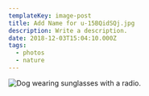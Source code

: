 ```yaml
---
templateKey: image-post
title: Add Name for u-15BQidSQj.jpg
description: Write a description.
date: 2018-12-03T15:04:10.000Z
tags:
  - photos
  - nature
---
```

![Dog wearing sunglasses with a radio.](/img/u-15BQidSQj.jpg)
